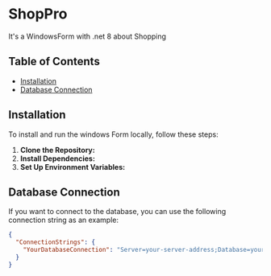 # ShopPro
It's a WindowsForm with .net 8 about Shopping

## Table of Contents
- [Installation](#installation)
- [Database Connection](#database-connection)

## Installation
To install and run the windows Form locally, follow these steps:

1. **Clone the Repository:**
2. **Install Dependencies:**
3. **Set Up Environment Variables:**

## Database Connection
If you want to connect to the database, you can use the following connection string as an example:

```json
{
  "ConnectionStrings": {
    "YourDatabaseConnection": "Server=your-server-address;Database=your-database-name;User Id=your-username;Password=your-password;"
  }
}
